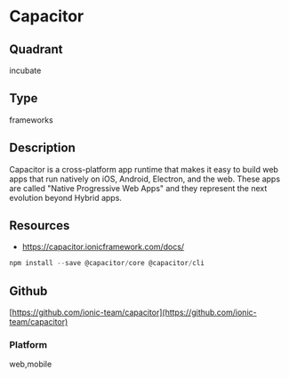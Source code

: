 # Capacitor

## Quadrant
incubate

## Type
frameworks

## Description
Capacitor is a cross-platform app runtime that makes it easy to build web apps that run natively on iOS, 
Android, Electron, and the web. These apps are called "Native Progressive Web Apps" and they represent 
the next evolution beyond Hybrid apps.

## Resources
* https://capacitor.ionicframework.com/docs/

``` js
npm install --save @capacitor/core @capacitor/cli
```

## Github
[https://github.com/ionic-team/capacitor](https://github.com/ionic-team/capacitor)

### Platform
web,mobile